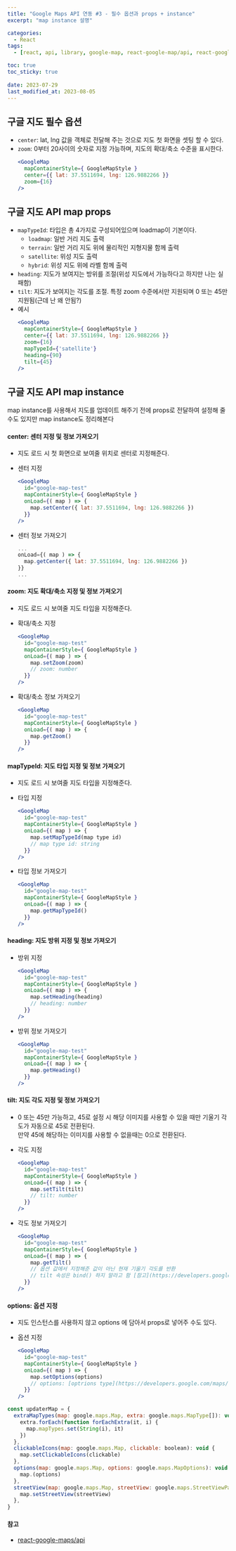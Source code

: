 ```yaml
---
title: "Google Maps API 연동 #3 - 필수 옵션과 props + instance"
excerpt: "map instance 설명"

categories:
  - React
tags:
  - [react, api, library, google-map, react-google-map/api, react-google-map]

toc: true
toc_sticky: true
 
date: 2023-07-29
last_modified_at: 2023-08-05
---
```


## 구글 지도 필수 옵션
  - `center`: lat, lng 값을 객체로 전달해 주는 것으로 지도 첫 화면을 셋팅 할 수 있다.
  - `zoom`: 0부터 20사이의 숫자로 지정 가능하며, 지도의 확대/축소 수준을 표시한다.
    ```jsx
    <GoogleMap
      mapContainerStyle={ GoogleMapStyle } 
      center={{ lat: 37.5511694, lng: 126.9882266 }}
      zoom={16}
    />
    ```

## 구글 지도 API map props
  - `mapTypeId`: 타입은 총 4가지로 구성되어있으며 loadmap이 기본이다.
    - `loadmap`: 일반 거리 지도 출력
    - `terrain`: 일반 거리 지도 위에 물리적인 지형지물 함께 출력 
    - `satellite`: 위성 지도 출력
    - `hybrid`: 위성 지도 위에 라벨 함께 출력
  - `heading`: 지도가 보여지는 방위를 조절(위성 지도에서 가능하다고 하지만 나는 실패함)
  - `tilt`: 지도가 보여지는 각도를 조절. 특정 zoom 수준에서만 지원되며 0 또는 45만 지원됨(근데 난 왜 안됨?)
  - 예시
    ```jsx
    <GoogleMap
      mapContainerStyle={ GoogleMapStyle } 
      center={{ lat: 37.5511694, lng: 126.9882266 }}
      zoom={16}
      mapTypeId={'satellite'}
      heading={90}
      tilt={45}
    />
    ```

## 구글 지도 API map instance
map instance를 사용해서 지도를 업데이트 해주기 전에 props로 전달하여 설정해 줄 수도 있지만 map instance도 정리해본다

#### center: 센터 지정 및 정보 가져오기
  - 지도 로드 시 첫 화면으로 보여줄 위치로 센터로 지정해준다.
  - 센터 지정

    ```jsx
    <GoogleMap
      id="google-map-test"
      mapContainerStyle={ GoogleMapStyle } 
      onLoad={( map ) => {
        map.setCenter({ lat: 37.5511694, lng: 126.9882266 })
      }}
    />
    ```

  - 센터 정보 가져오기

    ```jsx
    ...
    onLoad={( map ) => {
      map.getCenter({ lat: 37.5511694, lng: 126.9882266 })
    }}
    ...
    ```

#### zoom: 지도 확대/축소 지정 및 정보 가져오기
  - 지도 로드 시 보여줄 지도 타입을 지정해준다.
  - 확대/축소 지정

    ```jsx
    <GoogleMap
      id="google-map-test"
      mapContainerStyle={ GoogleMapStyle } 
      onLoad={( map ) => {
        map.setZoom(zoom)
        // zoom: number
      }}
    />
    ```


  - 확대/축소 정보 가져오기
  
    ```jsx
    <GoogleMap
      id="google-map-test"
      mapContainerStyle={ GoogleMapStyle } 
      onLoad={( map ) => {
        map.getZoom()
      }}
    />
    ```

#### mapTypeId: 지도 타입 지정 및 정보 가져오기
  - 지도 로드 시 보여줄 지도 타입을 지정해준다.
  - 타입 지정

    ```jsx
    <GoogleMap
      id="google-map-test"
      mapContainerStyle={ GoogleMapStyle } 
      onLoad={( map ) => {
        map.setMapTypeId(map type id)
        // map type id: string
      }}
    />
    ```


  - 타입 정보 가져오기
  
    ```jsx
    <GoogleMap
      id="google-map-test"
      mapContainerStyle={ GoogleMapStyle } 
      onLoad={( map ) => {
        map.getMapTypeId()
      }}
    />
    ```

#### heading: 지도 방위 지정 및 정보 가져오기
  - 방위 지정

    ```jsx
    <GoogleMap
      id="google-map-test"
      mapContainerStyle={ GoogleMapStyle } 
      onLoad={( map ) => {
        map.setHeading(heading)
        // heading: number
      }}
    />
    ```

  - 방위 정보 가져오기
  
    ```jsx
    <GoogleMap
      id="google-map-test"
      mapContainerStyle={ GoogleMapStyle } 
      onLoad={( map ) => {
        map.getHeading()
      }}
    />
    ```

#### tilt: 지도 각도 지정 및 정보 가져오기
  - 0 또는 45만 가능하고, 45로 설정 시 해당 이미지를 사용할 수 있을 때만 기울기 각도가 자동으로 45로 전환된다.     
    만약 45에 해당하는 이미지를 사용할 수 없을때는 0으로 전환된다.
  - 각도 지정

    ```jsx
    <GoogleMap
      id="google-map-test"
      mapContainerStyle={ GoogleMapStyle } 
      onLoad={( map ) => {
        map.setTilt(tilt)
        // tilt: number
      }}
    />
    ```

  - 각도 정보 가져오기
  
    ```jsx
    <GoogleMap
      id="google-map-test"
      mapContainerStyle={ GoogleMapStyle } 
      onLoad={( map ) => {
        map.getTilt()
        // 옵션 값에서 지정해준 값이 아닌 현재 기울기 각도를 반환
        // tilt 속성은 bind() 하지 말라고 함 [참고](https://developers.google.com/maps/documentation/javascript/reference/map?hl=ko#MapOptions.tilt)
      }}
    />
    ```

#### options: 옵션 지정
  - 지도 인스턴스를 사용하지 않고 options 에 담아서 props로 넣어주 수도 있다.
  - 옵션 지정

    ```jsx
    <GoogleMap
      id="google-map-test"
      mapContainerStyle={ GoogleMapStyle } 
      onLoad={( map ) => {
        map.setOptions(options)
        // options: [optrions type](https://developers.google.com/maps/documentation/javascript/reference/map?hl=ko#MapOptions)
      }}
    />
    ```

```jsx
const updaterMap = {
  extraMapTypes(map: google.maps.Map, extra: google.maps.MapType[]): void {
    extra.forEach(function forEachExtra(it, i) {
      map.mapTypes.set(String(i), it)
    })
  },
  clickableIcons(map: google.maps.Map, clickable: boolean): void {
    map.setClickableIcons(clickable)
  },
  options(map: google.maps.Map, options: google.maps.MapOptions): void {
    map.(options)
  },
  streetView(map: google.maps.Map, streetView: google.maps.StreetViewPanorama): void {
    map.setStreetView(streetView)
  },
}
```


#### 참고
- [react-google-maps/api](https://www.npmjs.com/package/@react-google-maps/api?activeTab=readme)